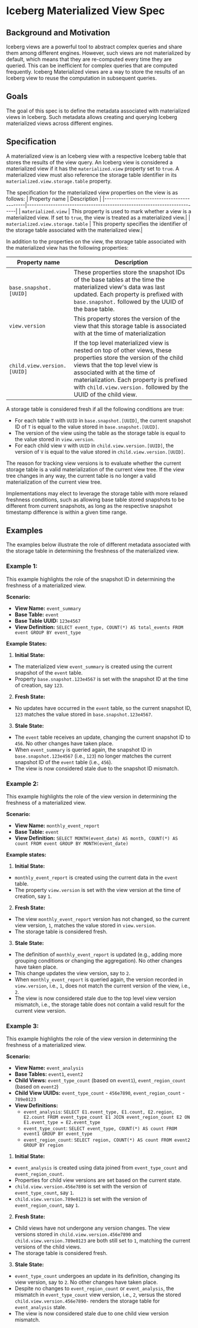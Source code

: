 <!--
 - Licensed to the Apache Software Foundation (ASF) under one or more
 - contributor license agreements.  See the NOTICE file distributed with
 - this work for additional information regarding copyright ownership.
 - The ASF licenses this file to You under the Apache License, Version 2.0
 - (the "License"); you may not use this file except in compliance with
 - the License.  You may obtain a copy of the License at
 -
 -   http://www.apache.org/licenses/LICENSE-2.0
 -
 - Unless required by applicable law or agreed to in writing, software
 - distributed under the License is distributed on an "AS IS" BASIS,
 - WITHOUT WARRANTIES OR CONDITIONS OF ANY KIND, either express or implied.
 - See the License for the specific language governing permissions and
 - limitations under the License.
 -->

# Iceberg Materialized View Spec

## Background and Motivation
Iceberg views are a powerful tool to abstract complex queries and share them among different engines.
However, such views are not materialized by default, which means that they are re-computed every time they are queried.
This can be inefficient for complex queries that are computed frequently.
Iceberg Materialized views are a way to store the results of an Iceberg view to reuse the computation in subsequent queries.

## Goals 
The goal of this spec is to define the metadata associated with materialized views in Iceberg.
Such metadata allows creating and querying Iceberg materialized views across different engines.

## Specification
A materialized view is an Iceberg view with a respective Iceberg table that stores the results of the view query.
An Iceberg view is considered a materialized view if it has the `materialized.view` property set to `true`.
A materialized view must also reference the storage table identifier in its `materialized.view.storage.table` property.

The specification for the materialized view properties on the view is as follows:
| Property name                              | Description                                                             |
|--------------------------------------------|-------------------------------------------------------------------------|
| `materialized.view`                | This property is used to mark whether a view is a materialized view. If set to `true`, the view is treated as a materialized view.|
| `materialized.view.storage.table`  | This property specifies the identifier of the storage table associated with the materialized view.|

In addition to the properties on the view, the storage table associated with the materialized view has the following properties:

| Property name                        | Description                                                                   |
|--------------------------------------|-------------------------------------------------------------------------------|
| `base.snapshot.[UUID]`       | These properties store the snapshot IDs of the base tables at the time the materialized view's data was last updated. Each property is prefixed with `base.snapshot.` followed by the UUID of the base table.|
| `view.version`               | This property stores the version of the view that this storage table is associated with at the time of materialization|
| `child.view.version.[UUID]`  | If the top level materialized view is nested on top of other views, these properties store the version of the child views that the top level view is associated with at the time of materialization. Each property is prefixed with `child.view.version.` followed by the UUID of the child view.|

A storage table is considered fresh if all the following conditions are true:
* For each table `T` with `UUID` in `base.snapshot.[UUID]`, the current snapshot ID of `T` is equal to the value stored in `base.snapshot.[UUID]`.
* The version of the view using the table as the storage table is equal to the value stored in `view.version`.
* For each child view `V` with `UUID` in `child.view.version.[UUID]`, the version of `V` is equal to the value stored in `child.view.version.[UUID]`.

The reason for tracking view versions is to evaluate whether the current storage table is a valid materialization of the current view tree. If the view tree changes in any way, the current table is no longer a valid materialization of the current view tree.

Implementations may elect to leverage the storage table with more relaxed freshness conditions, such as allowing base table stored snapshots to be different from current snapshots, as long as the respective snapshot timestamp difference is within a given time range.

## Examples
The examples below illustrate the role of different metadata associated with the storage table in determining the freshness of the materialized view. 

### Example 1:
This example highlights the role of the snapshot ID in determining the freshness of a materialized view.

**Scenario:**
- **View Name:** `event_summary`
- **Base Table:** `event`
- **Base Table UUID:** `123e4567`
- **View Definition:** `SELECT event_type, COUNT(*) AS total_events FROM event GROUP BY event_type`

**Example States:**
1. **Initial State:**
  - The materialized view `event_summary` is created using the current snapshot of the `event` table.
  - Property `base.snapshot.123e4567` is set with the snapshot ID at the time of creation, say `123`.

2. **Fresh State:**
  - No updates have occurred in the `event` table, so the current snapshot ID, `123` matches the value stored in `base.snapshot.123e4567`.

3. **Stale State:**
  - The `event` table receives an update, changing the current snapshot ID to `456`. No other changes have taken place.
  - When `event_summary` is queried again, the snapshot ID in `base.snapshot.123e4567` (i.e., `123`) no longer matches the current snapshot ID of the `event` table (i.e., `456`).
  - The view is now considered stale due to the snapshot ID mismatch.

### Example 2:
This example highlights the role of the view version in determining the freshness of a materialized view.

**Scenario:**
- **View Name:** `monthly_event_report`
- **Base Table:** `event`
- **View Definition:** `SELECT MONTH(event_date) AS month, COUNT(*) AS count FROM event GROUP BY MONTH(event_date)`

**Example states:**
1. **Initial State:**
  - `monthly_event_report` is created using the current data in the `event` table.
  - The property `view.version` is set with the view version at the time of creation, say `1`.

2. **Fresh State:**
  - The view `monthly_event_report` version has not changed, so the current view version, `1`, matches the value stored in `view.version`.
  - The storage table is considered fresh.

3. **Stale State:**
  - The definition of `monthly_event_report` is updated (e.g., adding more grouping conditions or changing the aggregation). No other changes have taken place.
  - This change updates the view version, say to `2`.
  - When `monthly_event_report` is queried again, the version recorded in `view.version`, i.e., `1`, does not match the current version of the view, i.e., `2`.
  - The view is now considered stale due to the top level view version mismatch, i.e., the storage table does not contain a valid result for the current view version.

### Example 3:
This example highlights the role of the view version in determining the freshness of a materialized view.

**Scenario:**
- **View Name:** `event_analysis`
- **Base Tables:** `event1`, `event2`
- **Child Views:** `event_type_count` (based on `event1`), `event_region_count` (based on `event2`)
- **Child View UUIDs:** `event_type_count` - `456e7890`, `event_region_count` - `789e0123`
- **View Definitions:**
  - `event_analysis`: `SELECT E1.event_type, E1.count, E2.region, E2.count FROM event_type_count E1 JOIN event_region_count E2 ON E1.event_type = E2.event_type`
  - `event_type_count`: `SELECT event_type, COUNT(*) AS count FROM event1 GROUP BY event_type`
  - `event_region_count`: `SELECT region, COUNT(*) AS count FROM event2 GROUP BY region`

1. **Initial State:**
  - `event_analysis` is created using data joined from `event_type_count` and `event_region_count`.
  - Properties for child view versions are set based on the current state.
  - `child.view.version.456e7890` is set with the version of `event_type_count`, say `1`.
  - `child.view.version.789e0123` is set with the version of `event_region_count`, say `1`.

2. **Fresh State:**
  - Child views have not undergone any version changes. The view versions stored in `child.view.version.456e7890` and `child.view.version.789e0123` are both still set to `1`, matching the current versions of the child views.
  - The storage table is considered fresh. 

3. **Stale State:**
  - `event_type_count` undergoes an update in its definition, changing its view version, say to `2`. No other changes have taken place.
  - Despite no changes to `event_region_count` or `event_analysis`, the mismatch in `event_type_count` view version, i.e., `2`,  versus the stored `child.view.version.456e7890-` renders the storage table for `event_analysis` stale.
  - The view is now considered stale due to one child view version mismatch.

